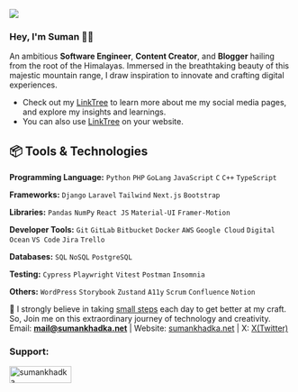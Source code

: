  ![](https://hit.yhype.me/github/profile?user_id=31429164) 

### Hey, I'm Suman 👋🏽  
 An ambitious **Software Engineer**, **Content Creator**, and **Blogger** hailing from the root of the Himalayas. Immersed in the breathtaking beauty of this majestic mountain range, I draw inspiration to innovate and crafting digital experiences. 
 
 - Check out my [LinkTree](https://sumankhadka.net/links) to learn more about me my social media pages, and explore my insights and learnings.
  - You can also use [LinkTree](https://github.com/SumanKhdka/Bio-Links) on your website.

## 📦 Tools & Technologies

**Programming Language:** `Python` `PHP` `GoLang` `JavaScript` `C` `C++` `TypeScript`

**Frameworks:** `Django` `Laravel` `Tailwind` `Next.js` `Bootstrap`   

**Libraries:** `Pandas` `NumPy` `React JS` `Material-UI` `Framer-Motion`
 
**Developer Tools:** `Git` `GitLab` `Bitbucket` `Docker` `AWS` `Google Cloud` `Digital Ocean` `VS Code` `Jira` `Trello`

**Databases:** `SQL` `NoSQL` `PostgreSQL`


**Testing:** `Cypress` `Playwright` `Vitest` `Postman` `Insomnia`

**Others:** `WordPress` `Storybook` `Zustand` `A11y` `Scrum` `Confluence` `Notion`

🌱 I strongly believe in taking [small steps](https://github.com/sumankhdka/learning) each day to get better at my craft. 
So, Join me on this extraordinary journey of technology and creativity.<br>
Email: **mail@sumankhadka.net** | Website: [sumankhadka.net](https://www.sumankhadka.net) |  X: [X(Twitter)](https://www.twitter.com/sumankhdka)<br>
<h3 align="left">Support:</h3>
<span><a href="https://www.buymeacoffee.com/sumankhadka"> <img align="left" src="https://cdn.buymeacoffee.com/buttons/v2/default-yellow.png" height="30" width="110" alt="sumankhadka" /></a></span>
